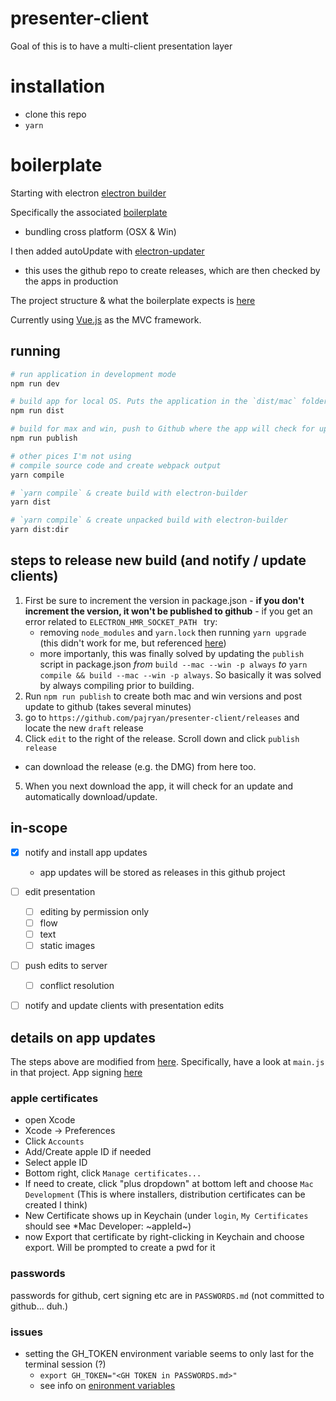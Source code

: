
 # presenter-client
Goal of this is to have a multi-client presentation layer

# installation
 - clone this repo
 - `yarn`

# boilerplate
Starting with electron [electron builder](https://github.com/electron-userland/electron-builder)

Specifically the associated [boilerplate](https://github.com/electron-userland/electron-webpack-quick-start)
 - bundling cross platform (OSX & Win)

I then added autoUpdate with [electron-updater](https://www.electron.build/auto-update)
 - this uses the github repo to create releases, which are then checked by the apps in production

The project structure & what the boilerplate expects is [here](https://webpack.electron.build/project-structure)

Currently using [Vue.js](https://vuejs.org/v2/guide/index.html) as the MVC framework.

## running
```bash
# run application in development mode
npm run dev

# build app for local OS. Puts the application in the `dist/mac` folder
npm run dist

# build for max and win, push to Github where the app will check for updates automatically.
npm run publish

# other pices I'm not using
# compile source code and create webpack output
yarn compile

# `yarn compile` & create build with electron-builder
yarn dist

# `yarn compile` & create unpacked build with electron-builder
yarn dist:dir
```

## steps to release new build (and notify / update clients)
  1. First be sure to increment the version in package.json
    - **if you don't increment the version, it won't be published to github**
    - if you get an error related to `ELECTRON_HMR_SOCKET_PATH ` try:
      - removing `node_modules` and `yarn.lock` then running `yarn upgrade` (this didn't work for me, but referenced [here](https://github.com/electron-userland/electron-webpack/issues/58))
      - more importanly, this was finally solved by updating the `publish` script in package.json *from* `build --mac --win -p always` *to* `yarn compile && build --mac --win -p always`.  So basically it was solved by always compiling prior to building.
 2. Run `npm run publish` to create both mac and win versions and post update to github (takes several minutes)
 3. go to `https://github.com/pajryan/presenter-client/releases` and locate the new `draft` release
 4. Click `edit` to the right of the release. Scroll down and click `publish release`
  - can download the release (e.g. the DMG) from here too.
 5. When you next download the app, it will check for an update and automatically download/update.


## in-scope
 - [x] notify and install app updates
     - app updates will be stored as releases in this github project
 - [ ] edit presentation
     - [ ] editing by permission only
     - [ ] flow
     - [ ] text
     - [ ] static images
 - [ ] push edits to server
     - [ ] conflict resolution
 - [ ] notify and update clients with presentation edits


## details on app updates
The steps above are modified from [here](https://github.com/iffy/electron-updater-example).  Specifically, have a look at `main.js` in that project.
App signing [here](https://help.apple.com/xcode/mac/current/#/dev3a05256b8)


### apple certificates
 - open Xcode
 - Xcode -> Preferences
 - Click `Accounts`
 - Add/Create apple ID if needed
 - Select apple ID
 - Bottom right, click `Manage certificates...`
 - If need to create, click "plus dropdown" at bottom left and choose `Mac Development` (This is where installers, distribution certificates can be created I think)
 - New Certificate shows up in Keychain (under `login`, `My Certificates` should see *Mac Developer: ~appleId~)
 - now Export that certificate by right-clicking in Keychain and choose export. Will be prompted to create a pwd for it

 ### passwords
 passwords for github, cert signing etc are in `PASSWORDS.md` (not committed to github... duh.)

 ### issues
  - setting the GH_TOKEN environment variable seems to only last for the terminal session (?)
    - `export GH_TOKEN="<GH TOKEN in PASSWORDS.md>"`
    - see info on [enironment variables](https://medium.com/@himanshuagarwal1395/setting-up-environment-variables-in-macos-sierra-f5978369b255)